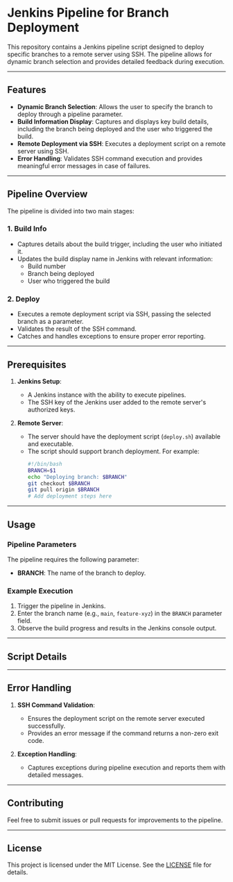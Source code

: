 # Jenkins Pipeline for Branch Deployment

This repository contains a Jenkins pipeline script designed to deploy specific branches to a remote server using SSH. The pipeline allows for dynamic branch selection and provides detailed feedback during execution.

---

## Features

- **Dynamic Branch Selection**: Allows the user to specify the branch to deploy through a pipeline parameter.
- **Build Information Display**: Captures and displays key build details, including the branch being deployed and the user who triggered the build.
- **Remote Deployment via SSH**: Executes a deployment script on a remote server using SSH.
- **Error Handling**: Validates SSH command execution and provides meaningful error messages in case of failures.

---

## Pipeline Overview

The pipeline is divided into two main stages:

### 1. **Build Info**
- Captures details about the build trigger, including the user who initiated it.
- Updates the build display name in Jenkins with relevant information:
  - Build number
  - Branch being deployed
  - User who triggered the build

### 2. **Deploy**
- Executes a remote deployment script via SSH, passing the selected branch as a parameter.
- Validates the result of the SSH command.
- Catches and handles exceptions to ensure proper error reporting.

---

## Prerequisites

1. **Jenkins Setup**:
   - A Jenkins instance with the ability to execute pipelines.
   - The SSH key of the Jenkins user added to the remote server's authorized keys.

2. **Remote Server**:
   - The server should have the deployment script (`deploy.sh`) available and executable.
   - The script should support branch deployment. For example:
     ```bash
     #!/bin/bash
     BRANCH=$1
     echo "Deploying branch: $BRANCH"
     git checkout $BRANCH
     git pull origin $BRANCH
     # Add deployment steps here
     ```

---

## Usage

### Pipeline Parameters
The pipeline requires the following parameter:
- **BRANCH**: The name of the branch to deploy.

### Example Execution
1. Trigger the pipeline in Jenkins.
2. Enter the branch name (e.g., `main`, `feature-xyz`) in the `BRANCH` parameter field.
3. Observe the build progress and results in the Jenkins console output.

---

## Script Details

---

## Error Handling

1. **SSH Command Validation**:
   - Ensures the deployment script on the remote server executed successfully.
   - Provides an error message if the command returns a non-zero exit code.

2. **Exception Handling**:
   - Captures exceptions during pipeline execution and reports them with detailed messages.

---

## Contributing

Feel free to submit issues or pull requests for improvements to the pipeline.

---

## License

This project is licensed under the MIT License. See the [LICENSE](LICENSE) file for details.
